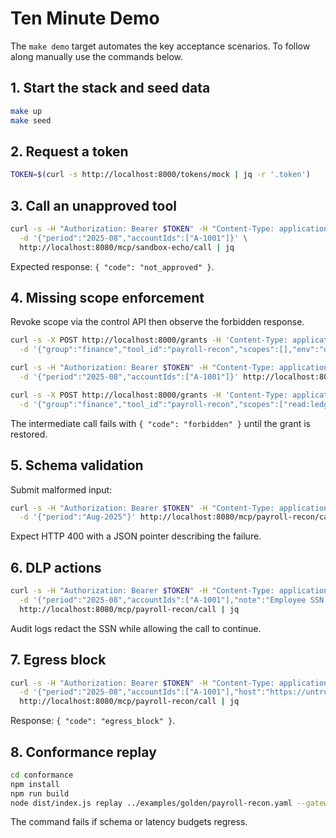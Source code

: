 # Ten Minute Demo

The `make demo` target automates the key acceptance scenarios. To follow along manually use the commands below.

## 1. Start the stack and seed data

```bash
make up
make seed
```

## 2. Request a token

```bash
TOKEN=$(curl -s http://localhost:8000/tokens/mock | jq -r '.token')
```

## 3. Call an unapproved tool

```bash
curl -s -H "Authorization: Bearer $TOKEN" -H "Content-Type: application/json" \
  -d '{"period":"2025-08","accountIds":["A-1001"]}' \
  http://localhost:8080/mcp/sandbox-echo/call | jq
```
Expected response: `{ "code": "not_approved" }`.

## 4. Missing scope enforcement

Revoke scope via the control API then observe the forbidden response.

```bash
curl -s -X POST http://localhost:8000/grants -H 'Content-Type: application/json' \
  -d '{"group":"finance","tool_id":"payroll-recon","scopes":[],"env":"dev"}' | jq

curl -s -H "Authorization: Bearer $TOKEN" -H "Content-Type: application/json" \
  -d '{"period":"2025-08","accountIds":["A-1001"]}' http://localhost:8080/mcp/payroll-recon/call | jq

curl -s -X POST http://localhost:8000/grants -H 'Content-Type: application/json' \
  -d '{"group":"finance","tool_id":"payroll-recon","scopes":["read:ledger"],"env":"dev"}' | jq
```

The intermediate call fails with `{ "code": "forbidden" }` until the grant is restored.

## 5. Schema validation

Submit malformed input:

```bash
curl -s -H "Authorization: Bearer $TOKEN" -H "Content-Type: application/json" \
  -d '{"period":"Aug-2025"}' http://localhost:8080/mcp/payroll-recon/call | jq
```

Expect HTTP 400 with a JSON pointer describing the failure.

## 6. DLP actions

```bash
curl -s -H "Authorization: Bearer $TOKEN" -H "Content-Type: application/json" \
  -d '{"period":"2025-08","accountIds":["A-1001"],"note":"Employee SSN 123-45-6789"}' \
  http://localhost:8080/mcp/payroll-recon/call | jq
```

Audit logs redact the SSN while allowing the call to continue.

## 7. Egress block

```bash
curl -s -H "Authorization: Bearer $TOKEN" -H "Content-Type: application/json" \
  -d '{"period":"2025-08","accountIds":["A-1001"],"host":"https://untrusted.example.com"}' \
  http://localhost:8080/mcp/payroll-recon/call | jq
```

Response: `{ "code": "egress_block" }`.

## 8. Conformance replay

```bash
cd conformance
npm install
npm run build
node dist/index.js replay ../examples/golden/payroll-recon.yaml --gateway http://localhost:8080
```

The command fails if schema or latency budgets regress.
